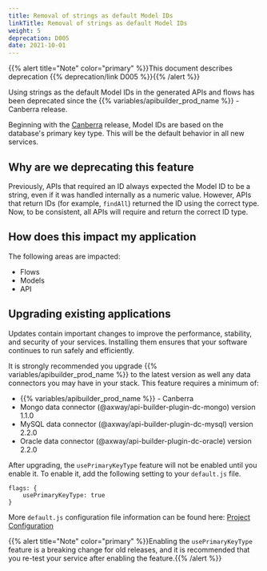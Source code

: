 ```yaml
---
title: Removal of strings as default Model IDs
linkTitle: Removal of strings as default Model IDs
weight: 5
deprecation: D005
date: 2021-10-01
---
```


{{% alert title="Note" color="primary" %}}This document describes deprecation {{% deprecation/link D005 %}}{{% /alert %}}

Using strings as the default Model IDs in the generated APIs and flows has been deprecated since the {{% variables/apibuilder_prod_name %}} - Canberra release.

Beginning with the [Canberra](/docs/release_notes/canberra) release, Model IDs are based on the database's primary key type. This will be the default behavior in all new services.

## Why are we deprecating this feature

Previously, APIs that required an ID always expected the Model ID to be a string, even if it was handled internally as a numeric value. However, APIs that return IDs (for example, `findAll`) returned the ID using the correct type. Now, to be consistent, all APIs will require and return the correct ID type.

## How does this impact my application

The following areas are impacted:

* Flows
* Models
* API

## Upgrading existing applications

Updates contain important changes to improve the performance, stability, and security of your services. Installing them ensures that your software continues to run safely and efficiently.

It is strongly recommended you upgrade {{% variables/apibuilder_prod_name %}} to the latest version as well any data connectors you may have in your stack. This feature requires a minimum of:

* {{% variables/apibuilder_prod_name %}} - Canberra
* Mongo data connector (@axway/api-builder-plugin-dc-mongo) version 1.1.0
* MySQL data connector (@axway/api-builder-plugin-dc-mysql) version 2.2.0
* Oracle data connector (@axway/api-builder-plugin-dc-oracle) version 2.2.0

After upgrading, the `usePrimaryKeyType` feature will not be enabled until you enable it. To enable it, add the following setting to your `default.js` file.

```
flags: {
    usePrimaryKeyType: true
}
```

More `default.js` configuration file information can be found here: [Project Configuration](/docs/developer_guide/project/configuration/project_configuration/#flags)

{{% alert title="Note" color="primary" %}}Enabling the `usePrimaryKeyType` feature is a breaking change for old releases, and it is recommended that you re-test your service after enabling the feature.{{% /alert %}}
